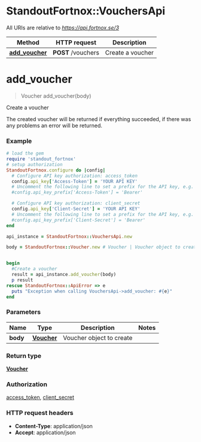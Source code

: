 # StandoutFortnox::VouchersApi

All URIs are relative to *https://api.fortnox.se/3*

Method | HTTP request | Description
------------- | ------------- | -------------
[**add_voucher**](VouchersApi.md#add_voucher) | **POST** /vouchers | Create a voucher


# **add_voucher**
> Voucher add_voucher(body)

Create a voucher

The created voucher will be returned if everything succeeded, if there was any problems an error will be returned.

### Example
```ruby
# load the gem
require 'standout_fortnox'
# setup authorization
StandoutFortnox.configure do |config|
  # Configure API key authorization: access_token
  config.api_key['Access-Token'] = 'YOUR API KEY'
  # Uncomment the following line to set a prefix for the API key, e.g. 'Bearer' (defaults to nil)
  #config.api_key_prefix['Access-Token'] = 'Bearer'

  # Configure API key authorization: client_secret
  config.api_key['Client-Secret'] = 'YOUR API KEY'
  # Uncomment the following line to set a prefix for the API key, e.g. 'Bearer' (defaults to nil)
  #config.api_key_prefix['Client-Secret'] = 'Bearer'
end

api_instance = StandoutFortnox::VouchersApi.new

body = StandoutFortnox::Voucher.new # Voucher | Voucher object to create


begin
  #Create a voucher
  result = api_instance.add_voucher(body)
  p result
rescue StandoutFortnox::ApiError => e
  puts "Exception when calling VouchersApi->add_voucher: #{e}"
end
```

### Parameters

Name | Type | Description  | Notes
------------- | ------------- | ------------- | -------------
 **body** | [**Voucher**](Voucher.md)| Voucher object to create | 

### Return type

[**Voucher**](Voucher.md)

### Authorization

[access_token](../README.md#access_token), [client_secret](../README.md#client_secret)

### HTTP request headers

 - **Content-Type**: application/json
 - **Accept**: application/json



